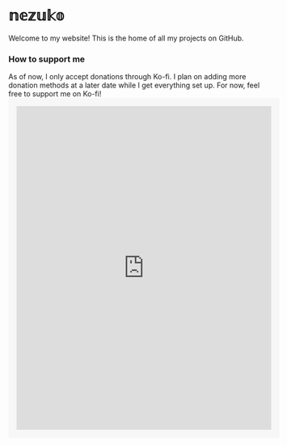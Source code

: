 <h1>𝕟𝕖𝕫𝕦𝕜𝕠</h1>


Welcome to my website! This is the home of all my projects on GitHub.



<h3>How to support me</h3>
As of now, I only accept donations through Ko-fi. I plan on adding more donation methods at a later date while I get everything set up. For now, feel free to support me on Ko-fi!

<iframe src='https://ko-fi.com/je_suis_nezuko/?hidefeed=true&widget=true&embed=true' style='border:none;width:100%;padding:16px;background:#f7f7f7;' height='640' title='je_suis_nezuko'></iframe>                    
                    

